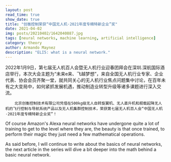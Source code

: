 ```yaml
---
layout: post
read_time: true
show_date: true
title: "创衡控制荣获“中国无人机·2021年度专精特新企业”奖"
date: 2021-04-02
img: posts/20210402/1642040887.jpg
tags: [neural networks, machine learning, artificial intelligence]
category: theory
author: Armando Maynez
description: "ELI5: what is a neural network."
---
```

 2022年1月9日，第七届无人机百人会暨无人机行业迎春团拜会在深圳.深航国际酒店举行，本次大会主题为“未来e来、飞越梦想”，来自全国无人机行业专家、企业代表、协会会员齐聚一堂，就共同关心的无人机行业焦点问题集中讨论，在百年未有之大变局中，如何紧抓发展机遇，推动制造业转型升级等诸多课题进行深入交流。  

        北京创衡控制技术有限公司凭借在500kg级无人自转旋翼机、无人直升机和舰载起降无人机的飞行控制与导航系统产品以及无人机集群控制技术，荣获第七届无人机百人会“中国无人机·2021年度专精特新企业奖”！  

Of course Amazon's Alexa neural networks have undergone quite a lot of training to get to the level where they are, the beauty is that once trained, to perform their magic they just need a few mathematical operations.

As said before, I will continue to write about the basics of neural networks, the next article in the series will dive a bit deeper into the math behind a basic neural network. 

